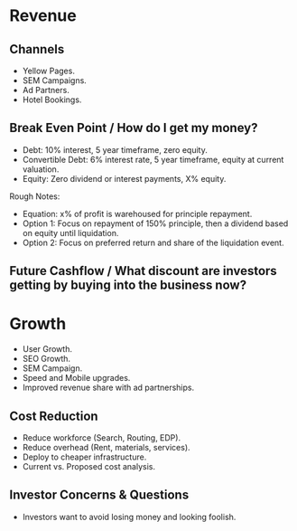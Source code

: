 Revenue
=======

## Channels

  * Yellow Pages.
  * SEM Campaigns.
  * Ad Partners.
  * Hotel Bookings.

## Break Even Point / How do I get my money?
  
  * Debt: 10% interest, 5 year timeframe, zero equity.
  * Convertible Debt: 6% interest rate, 5 year timeframe, equity at current valuation.
  * Equity: Zero dividend or interest payments, X% equity.

Rough Notes:

  * Equation: x% of profit is warehoused for principle repayment.
  * Option 1: Focus on repayment of 150% principle, then a dividend based on equity until liquidation.
  * Option 2: Focus on preferred return and share of the liquidation event.

## Future Cashflow / What discount are investors getting by buying into the business now?

Growth
======

  * User Growth.
  * SEO Growth.
  * SEM Campaign.
  * Speed and Mobile upgrades.
  * Improved revenue share with ad partnerships.

## Cost Reduction

  * Reduce workforce (Search, Routing, EDP).
  * Reduce overhead (Rent, materials, services).
  * Deploy to cheaper infrastructure.
  * Current vs. Proposed cost analysis.

## Investor Concerns & Questions

  * Investors want to avoid losing money and looking foolish.
